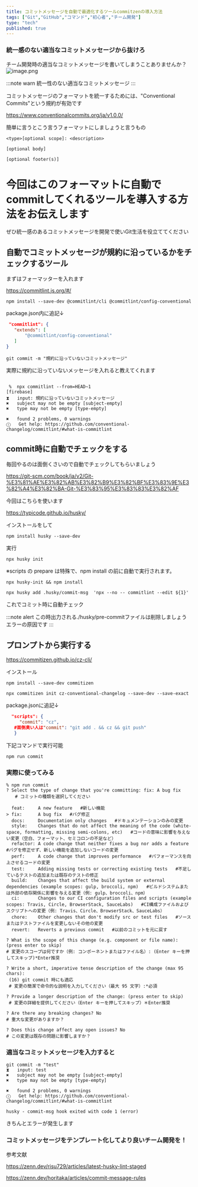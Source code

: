 ```yaml
---
title: コミットメッセージを自動で最適化するツールcommitzenの導入方法
tags: ["Git","GitHub","コマンド","初心者","チーム開発"]
type: "tech"
published: true
---
```


### 統一感のない適当なコミットメッセージから抜けろ

チーム開発時の適当なコミットメッセージを書いてしまうことありませんか？
![image.png](https://qiita-image-store.s3.ap-northeast-1.amazonaws.com/0/3303371/efd377b8-1df5-4eef-5bf9-8f6880c1eaf6.png)

:::note warn
統一性のない適当なコミットメッセージ
:::

コミットメッセージのフォーマットを統一するためには、"Conventional Commits"という規約が有効です

https://www.conventionalcommits.org/ja/v1.0.0/

簡単に言うとこう言うフォーマットにしましょうと言うもの
```
<type>[optional scope]: <description>

[optional body]

[optional footer(s)]
```

# 今回はこのフォーマットに自動でcommitしてくれるツールを導入する方法をお伝えします

ぜひ統一感のあるコミットメッセージを開発で使いGit生活を役立ててください

## 自動でコミットメッセージが規約に沿っているかをチェックするツール

まずはフォーマッターを入れます

https://commitlint.js.org/#/
```shell
npm install --save-dev @commitlint/cli @commitlint/config-conventional
```
package.json内に追記↓
```json
 "commitlint": {
   "extends": [
       "@commitlint/config-conventional"
   ]
}
```


```shell
git commit -m "規約に沿っていないコミットメッセージ"
```
実際に規約に沿っていないメッセージを入れると教えてくれます
```shell

 %  npx commitlint --from=HEAD~1                                                                                                                        [firebase]
⧗   input: 規約に沿っていないコミットメッセージ
✖   subject may not be empty [subject-empty]
✖   type may not be empty [type-empty]

✖   found 2 problems, 0 warnings
ⓘ   Get help: https://github.com/conventional-changelog/commitlint/#what-is-commitlint
```

## commit時に自動でチェックをする
毎回やるのは面倒くさいので自動でチェックしてもらいましょう

https://git-scm.com/book/ja/v2/Git-%E3%81%AE%E3%82%AB%E3%82%B9%E3%82%BF%E3%83%9E%E3%82%A4%E3%82%BA-Git-%E3%83%95%E3%83%83%E3%82%AF

今回はこちらを使います

https://typicode.github.io/husky/

インストールをして
```shell
npm install husky --save-dev
```
実行
```shell
npx husky init
```

※scripts の prepare は特殊で、npm install の前に自動で実行されます。
```shell
npx husky-init && npm install
```
```shell
npx husky add .husky/commit-msg  'npx --no -- commitlint --edit ${1}'
```
これでコミット時に自動チェック

:::note alert
この時出力される./husky/pre-commitファイルは削除しましょう
エラーの原因です
:::

## プロンプトから実行する

https://commitizen.github.io/cz-cli/

インストール
```shell
npm install --save-dev commitizen
```

```shell
npx commitizen init cz-conventional-changelog --save-dev --save-exact
```
package.jsonに追記↓

```json
  "scripts": {
     "commit": "cz",
   #面倒臭い人は"commit": "git add . && cz && git push"
   }
```
下記コマンドで実行可能
```shell
npm run commit
```

### 実際に使ってみる

```
% npm run commit
? Select the type of change that you're committing: fix: A bug fix
　　# コミットの種類を選択してください

  feat:     A new feature   #新しい機能
> fix:      A bug fix   #バグ修正
  docs:     Documentation only changes   #ドキュメンテーションのみの変更
  style:    Changes that do not affect the meaning of the code (white-space, formatting, missing semi-colons, etc)   #コードの意味に影響を与えない変更（空白、フォーマット、セミコロンの不足など）
  refactor: A code change that neither fixes a bug nor adds a feature   #バグを修正せず、新しい機能を追加しないコードの変更
  perf:     A code change that improves performance   #パフォーマンスを向上させるコードの変更
  test:     Adding missing tests or correcting existing tests   #不足しているテストの追加または既存のテストの修正
  build:    Changes that affect the build system or external dependencies (example scopes: gulp, broccoli, npm)   #ビルドシステムまたは外部の依存関係に影響を与える変更（例: gulp、broccoli、npm）
  ci:       Changes to our CI configuration files and scripts (example scopes: Travis, Circle, BrowserStack, SauceLabs)   #CI構成ファイルおよびスクリプトへの変更（例: Travis、Circle、BrowserStack、SauceLabs）
  chore:    Other changes that don't modify src or test files   #ソースまたはテストファイルを変更しないその他の変更
  revert:   Reverts a previous commit   #以前のコミットを元に戻す

? What is the scope of this change (e.g. component or file name): (press enter to skip)
# 変更のスコープは何ですか（例: コンポーネントまたはファイル名）: (Enter キーを押してスキップ)*Enter推奨

? Write a short, imperative tense description of the change (max 95 chars):
 (16) git commit 時にも適応
 # 変更の簡潔で命令的な説明を入力してください（最大 95 文字）:*必須

? Provide a longer description of the change: (press enter to skip)
 # 変更の詳細を提供してください（Enter キーを押してスキップ）＊Enter推奨

? Are there any breaking changes? No
# 重大な変更がありますか？

? Does this change affect any open issues? No
# この変更は既存の問題に影響しますか？
```

### 適当なコミットメッセージを入力すると
```shell
git commit -m "test"
⧗   input: test
✖   subject may not be empty [subject-empty]
✖   type may not be empty [type-empty]

✖   found 2 problems, 0 warnings
ⓘ   Get help: https://github.com/conventional-changelog/commitlint/#what-is-commitlint

husky - commit-msg hook exited with code 1 (error)
```
きちんとエラーが発生します

### コミットメッセージをテンプレート化してより良いチーム開発を！

参考文献

https://zenn.dev/risu729/articles/latest-husky-lint-staged

https://zenn.dev/horitaka/articles/commit-message-rules
